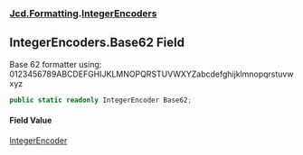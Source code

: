 ### [Jcd.Formatting](Jcd.Formatting.md 'Jcd.Formatting').[IntegerEncoders](Jcd.Formatting.IntegerEncoders.md 'Jcd.Formatting.IntegerEncoders')

## IntegerEncoders.Base62 Field

Base 62 formatter using: 0123456789ABCDEFGHIJKLMNOPQRSTUVWXYZabcdefghijklmnopqrstuvwxyz

```csharp
public static readonly IntegerEncoder Base62;
```

#### Field Value
[IntegerEncoder](Jcd.Formatting.IntegerEncoder.md 'Jcd.Formatting.IntegerEncoder')